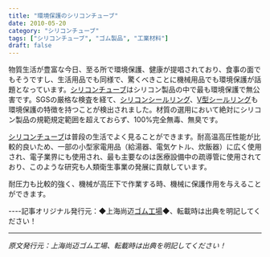 ```yaml
---
title: "環境保護のシリコンチューブ"
date: 2010-05-20
category: "シリコンチューブ"
tags: ["シリコンチューブ", "ゴム製品", "工業材料"]
draft: false
---
```


物質生活が豊富な今日、至る所で環境保護、健康が提唱されており、食事の面でもそうですし、生活用品でも同様で、驚くべきことに機械用品でも環境保護が話題となっています。[シリコンチューブ](http://www.smpolymer.com/guijiaoguan/)はシリコン製品の中で最も環境保護で無公害です。SGSの厳格な検査を経て、[シリコンシールリング](http://www.smpolymer.com/)、[V型シールリング](http://www.smpolymer.com/)も環境保護の特徴を持つことが検出されました。材質の選用において絶対にシリコン製品の規範規定範囲を超えておらず、100%完全無毒、無臭です。

[シリコンチューブ](http://www.smpolymer.com/guijiaoguan/)は普段の生活でよく見ることができます。耐高温高圧性能が比較的良いため、一部の小型家電用品（給湯器、電気ケトル、炊飯器）に広く使用され、電子業界にも使用され、最も主要なのは医療設備中の疏導管に使用されており、このような研究も人類衛生事業の発展に貢献しています。

耐圧力も比較的強く、機械が高圧下で作業する時、機械に保護作用を与えることができます。

----記事オリジナル発行元：◆上海尚迈[ゴム工場](http://www.smpolymer.com/)◆、転載時は出典を明記してください！

---

*原文発行元：上海尚迈ゴム工場、転載時は出典を明記してください！*
